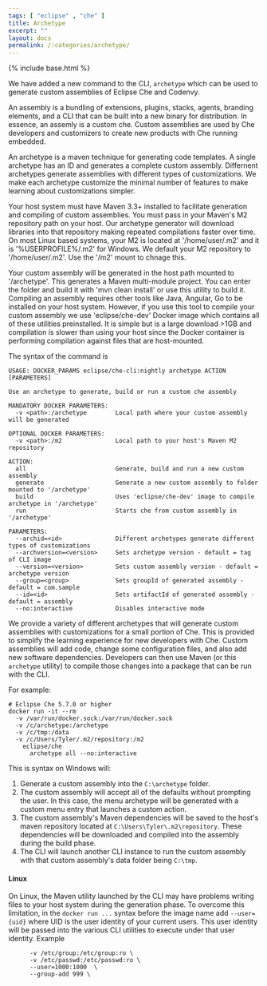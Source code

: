 ```yaml
---
tags: [ "eclipse" , "che" ]
title: Archetype 
excerpt: ""
layout: docs
permalink: /:categories/archetype/
---
```

{% include base.html %}

We have added a new command to the CLI, `archetype` which can be used to generate custom assemblies of Eclipse Che and Codenvy.

An assembly is a bundling of extensions, plugins, stacks, agents, branding elements, and a CLI
that can be built into a new binary for distribution. In essence, an assemly is a custom che. Custom assemblies are used by Che developers and customizers to create new products with Che running embedded.

An archetype is a maven technique for generating code templates. A single archetype has an ID and
generates a complete custom assembly. Differnent archetypes generate assemblies with different
types of customizations. We make each archetype customize the minimal number of features to make
learning about customizations simpler.

Your host system must have Maven 3.3+ installed to facilitate generation and compiling of custom
assemblies. You must pass in your Maven's M2 repository path on your host. Our archetype generator
will download libraries into that repository making repeated compilations faster over time.
On most Linux based systems, your M2 is located at '/home/user/.m2' and it is '%USERPROFILE%/.m2'
for Windows. We default your M2 repository to '/home/user/.m2'. Use the '/m2' mount to chnage this.

Your custom assembly will be generated in the host path mounted to '/archetype'. This generates a
Maven multi-module project. You can enter the folder and build it with 'mvn clean install' or use
this utility to build it. Compiling an assembly requires other tools like Java, Angular, Go to be
installed on your host system. However, if you use this tool to compile your custom assembly we
use 'eclipse/che-dev' Docker image which contains all of these utilities preinstalled. It is simple
but is a large download >1GB and compilation is slower than using your host since the Docker
container is performing compilation against files that are host-mounted.

The syntax of the command is 
```
USAGE: DOCKER_PARAMS eclipse/che-cli:nightly archetype ACTION [PARAMETERS]

Use an archetype to generate, build or run a custom che assembly

MANDATORY DOCKER PARAMETERS:
  -v <path>:/archetype        Local path where your custom assembly will be generated

OPTIONAL DOCKER PARAMETERS:
  -v <path>:/m2               Local path to your host's Maven M2 repository

ACTION:
  all                         Generate, build and run a new custom assembly
  generate                    Generate a new custom assembly to folder mounted to '/archetype'
  build                       Uses 'eclipse/che-dev' image to compile archetype in '/archetype'
  run                         Starts che from custom assembly in '/archetype'

PARAMETERS:
  --archid=<id>               Different archetypes generate different types of customizations
  --archversion=<version>     Sets archetype version - default = tag of CLI image
  --version=<version>         Sets custom assembly version - default = archetype version
  --group=<group>             Sets groupId of generated assembly - default = com.sample
  --id=<id>                   Sets artifactId of generated assembly - default = assembly
  --no:interactive            Disables interactive mode
```

We provide a variety of different archetypes that will generate custom assemblies with customizations for a small portion of Che. This is provided to simplify the learning experience for new developers with Che. Custom assemblies will add code, change some configuration files, and also add new software dependencies. Developers can then use Maven (or this `archetype` utility) to compile those changes into a package that can be run with the CLI.

For example:
```
# Eclipse Che 5.7.0 or higher
docker run -it --rm
  -v /var/run/docker.sock:/var/run/docker.sock 
  -v /c/archetype:/archetype 
  -v /c/tmp:/data 
  -v /c/Users/Tyler/.m2/repository:/m2 
    eclipse/che
      archetype all --no:interactive
```
This is syntax on Windows will:
1. Generate a custom assembly into the `C:\archetype` folder.
2. The custom assembly will accept all of the defaults without prompting the user. In this case, the menu archetype will be generated with a custom menu entry that launches a custom action.
3. The custom assembly's Maven dependencies will be saved to the host's maven repository located at `C:\Users\Tyler\.m2\repository`. These dependencies will be downloaded and compiled into the assembly during the build phase.
4. The CLI will launch another CLI instance to run the custom assembly with that custom assembly's data folder being `C:\tmp`. 

#### Linux
On Linux, the Maven utility launched by the CLI may have problems writing files to your host system during the generation phase. To overcome this limitation, in the `docker run ...` syntax before the image name add `--user={uid}` where UID is the user identity of your current users. This user identity will be passed into the various CLI utilities to execute under that user identity.
Example
```
      -v /etc/group:/etc/group:ro \
      -v /etc/passwd:/etc/passwd:ro \
      --user=1000:1000  \
      --group-add 999 \
```
